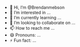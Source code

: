 - 👋 Hi, I’m @Brendanmebson
- 👀 I’m interested in ...
- 🌱 I’m currently learning ...
- 💞️ I’m looking to collaborate on ...
- 📫 How to reach me ...
- 😄 Pronouns: ...
- ⚡ Fun fact: ...

<!---
Brendanmebson/Brendanmebson is a ✨ special ✨ repository because its `README.md` (this file) appears on your GitHub profile.
You can click the Preview link to take a look at your changes.
--->
